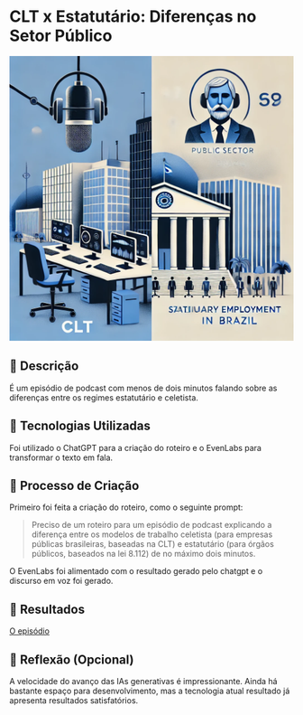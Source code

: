 # CLT x Estatutário: Diferenças no Setor Público
![](./img/capa.webp)

## 📒 Descrição
É um episódio de podcast com menos de dois minutos falando sobre as diferenças entre os regimes estatutário e celetista.

## 🤖 Tecnologias Utilizadas
Foi utilizado o ChatGPT para a criação do roteiro e o EvenLabs para transformar o texto em fala.

## 🧐 Processo de Criação
Primeiro foi feita a criação do roteiro, como o seguinte prompt:
> Preciso de um roteiro para um episódio de podcast explicando a diferença entre os modelos de trabalho celetista (para empresas públicas brasileiras, baseadas na CLT) e estatutário (para órgãos públicos, baseados na lei 8.112) de no máximo dois minutos.

O EvenLabs foi alimentado com o resultado gerado pelo chatgpt e o discurso em voz foi gerado.

## 🚀 Resultados
[O episódio](./output/podcast.mp3)

## 💭 Reflexão (Opcional)
A velocidade do avanço das IAs generativas é impressionante. Ainda há bastante espaço para desenvolvimento, mas a tecnologia atual resultado já apresenta resultados satisfatórios.